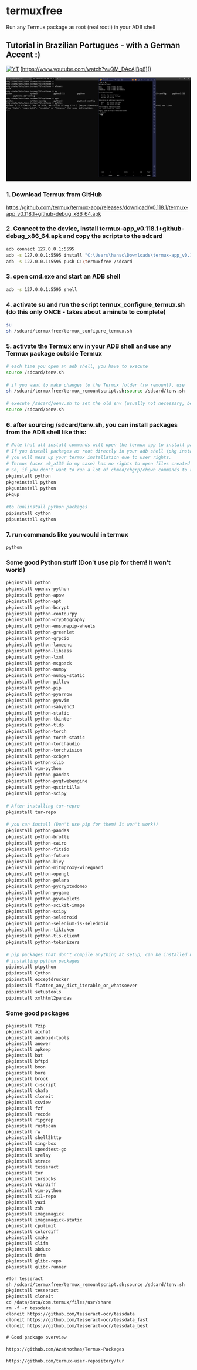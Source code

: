 # termuxfree
Run any Termux package as root (real root!) in your ADB shell

## Tutorial in Brazilian Portugues - with a German Accent :)

[![YT](https://i.ytimg.com/vi/QM_DAcAjBp8/maxresdefault.jpg)](https://www.youtube.com/watch?v=QM_DAcAjBp8)
[https://www.youtube.com/watch?v=QM_DAcAjBp8]()

![](https://github.com/hansalemaos/termuxfree/blob/main/pythonasroot.png?raw=true)

### 1. Download Termux from GitHub 
https://github.com/termux/termux-app/releases/download/v0.118.1/termux-app_v0.118.1+github-debug_x86_64.apk

### 2. Connect to the device, install termux-app_v0.118.1+github-debug_x86_64.apk and copy the scripts to the sdcard

```sh
adb connect 127.0.0.1:5595
adb -s 127.0.0.1:5595 install "C:\Users\hansc\Downloads\termux-app_v0.118.1+github-debug_x86_64.apk"
adb -s 127.0.0.1:5595 push C:\termuxfree /sdcard
```

### 3. open cmd.exe and start an ADB shell 

```sh
adb -s 127.0.0.1:5595 shell 
```

### 4. activate su and run the script termux_configure_termux.sh (do this only ONCE - takes about a minute to complete)
```sh
su 
sh /sdcard/termuxfree/termux_configure_termux.sh
```

### 5. activate the Termux env in your ADB shell and use any Termux package outside Termux 
```sh
# each time you open an adb shell, you have to execute 
source /sdcard/tenv.sh

# if you want to make changes to the Termux folder (rw remount), use
sh /sdcard/termuxfree/termux_remountscript.sh;source /sdcard/tenv.sh 

# execute /sdcard/oenv.sh to set the old env (usually not necessary, because adb resets the env automatically each time you start it)
source /sdcard/oenv.sh
```

### 6. after sourcing /sdcard/tenv.sh, you can install packages from the ADB shell like this:
```sh
# Note that all install commands will open the termux app to install packages.  
# If you install packages as root directly in your adb shell (pkg install), 
# you will mess up your termux installation due to user rights. 
# Termux (user u0_a136 in my case) has no rights to open files created by root (user 0) or shell (user 2000)
# So, if you don't want to run a lot of chmod/chgrp/chown commands to repair your Termux installation, install packages using these commands:
pkginstall python
pkgreinstall python
pkguninstall python
pkgup

#to (un)install python packages 
pipinstall cython
pipuninstall cython

```
### 7. run commands like you would in termux 
```sh
python
```

### Some good Python stuff (Don't use pip for them! It won't work!)
```sh
pkginstall python
pkginstall opencv-python
pkginstall python-apsw
pkginstall python-apt
pkginstall python-bcrypt
pkginstall python-contourpy
pkginstall python-cryptography
pkginstall python-ensurepip-wheels
pkginstall python-greenlet
pkginstall python-grpcio
pkginstall python-lameenc
pkginstall python-libsass
pkginstall python-lxml
pkginstall python-msgpack
pkginstall python-numpy
pkginstall python-numpy-static
pkginstall python-pillow
pkginstall python-pip
pkginstall python-pyarrow
pkginstall python-pynvim
pkginstall python-sabyenc3
pkginstall python-static
pkginstall python-tkinter
pkginstall python-tldp
pkginstall python-torch
pkginstall python-torch-static
pkginstall python-torchaudio
pkginstall python-torchvision
pkginstall python-xcbgen
pkginstall python-xlib
pkginstall vim-python
pkginstall python-pandas
pkginstall python-pyqtwebengine
pkginstall python-qscintilla
pkginstall python-scipy

# After installing tur-repro 
pkginstall tur-repo

# you can install (Don't use pip for them! It won't work!)
pkginstall python-pandas
pkginstall python-brotli
pkginstall python-cairo
pkginstall python-fitsio
pkginstall python-future
pkginstall python-kivy
pkginstall python-mitmproxy-wireguard
pkginstall python-opengl
pkginstall python-polars
pkginstall python-pycryptodomex
pkginstall python-pygame
pkginstall python-pywavelets
pkginstall python-scikit-image
pkginstall python-scipy
pkginstall python-seledroid
pkginstall python-selenium-is-seledroid
pkginstall python-tiktoken
pkginstall python-tls-client
pkginstall python-tokenizers

# pip packages that don't compile anything at setup, can be installed using pip
# installing python packages 
pipinstall ptpython
pipinstall Cython
pipinstall exceptdrucker
pipinstall flatten_any_dict_iterable_or_whatsoever
pipinstall setuptools
pipinstall xmlhtml2pandas


```

### Some good packages 
```
pkginstall 7zip
pkginstall aichat
pkginstall android-tools
pkginstall anewer
pkginstall apkeep
pkginstall bat
pkginstall bftpd
pkginstall bmon
pkginstall bore
pkginstall brook
pkginstall c-script
pkginstall chafa
pkginstall cloneit
pkginstall csview
pkginstall fzf
pkginstall recode
pkginstall ripgrep
pkginstall rustscan
pkginstall rw
pkginstall shell2http
pkginstall sing-box
pkginstall speedtest-go
pkginstall srelay
pkginstall strace
pkginstall tesseract
pkginstall tor
pkginstall torsocks
pkginstall vbindiff
pkginstall vim-python
pkginstall x11-repo
pkginstall yazi
pkginstall zsh
pkginstall imagemagick
pkginstall imagemagick-static
pkginstall cpulimit
pkginstall colordiff
pkginstall cmake
pkginstall clifm
pkginstall abduco
pkginstall dvtm
pkginstall glibc-repo
pkginstall glibc-runner

#for tesseract
sh /sdcard/termuxfree/termux_remountscript.sh;source /sdcard/tenv.sh 
pkginstall tesseract
pkginstall cloneit
cd /data/data/com.termux/files/usr/share
rm -f -r tessdata
cloneit https://github.com/tesseract-ocr/tessdata
cloneit https://github.com/tesseract-ocr/tessdata_fast
cloneit https://github.com/tesseract-ocr/tessdata_best

# Good package overview 

https://github.com/Azathothas/Termux-Packages

https://github.com/termux-user-repository/tur
```
